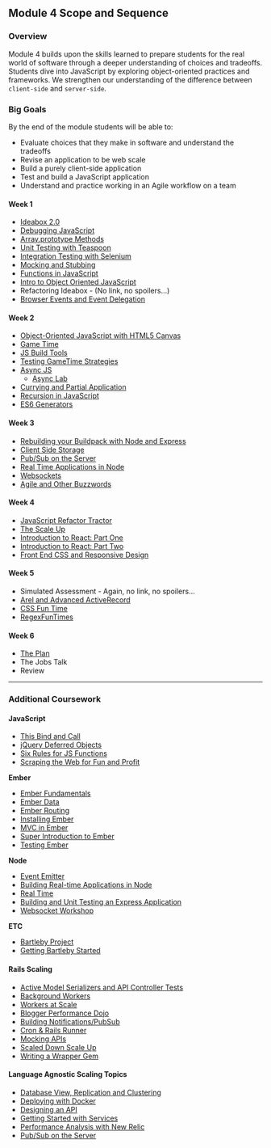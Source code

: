 ## Module 4 Scope and Sequence

### Overview

Module 4 builds upon the skills learned to prepare students for the real world of software through a deeper understanding of choices and tradeoffs. Students dive into JavaScript by exploring object-oriented practices and frameworks. We strengthen our understanding of the difference between `client-side` and `server-side`.

### Big Goals

By the end of the module students will be able to:

* Evaluate choices that they make in software and understand the tradeoffs
* Revise an application to be web scale
* Build a purely client-side application
* Test and build a JavaScript application
* Understand and practice working in an Agile workflow on a team

#### Week 1

* [Ideabox 2.0](https://github.com/turingschool/curriculum/blob/master/source/projects/revenge_of_idea_box.markdown)
* [Debugging JavaScript](https://github.com/turingschool/lesson_plans/blob/master/ruby_04-apis_and_scalability/debugging_javascript.markdown)
* [Array.prototype Methods](https://github.com/turingschool/lesson_plans/blob/master/ruby_04-apis_and_scalability/array_prototype_methods.markdown)
* [Unit Testing with Teaspoon](https://github.com/turingschool/lesson_plans/blob/master/ruby_04-apis_and_scalability/testing_javascript_in_rails.markdown)
* [Integration Testing with Selenium](https://github.com/turingschool/lesson_plans/blob/master/ruby_04-apis_and_scalability/full_stack_integration_testing_with_selenium.markdown)
* [Mocking and Stubbing](https://github.com/turingschool/lesson_plans/blob/master/ruby_04-apis_and_scalability/mocking_and_stubbing.markdown)
* [Functions in JavaScript](https://github.com/mdn/advanced-js-fundamentals-ck/tree/gh-pages/tutorials/02-functions)
* [Intro to Object Oriented JavaScript](https://github.com/turingschool/lesson_plans/blob/master/ruby_04-apis_and_scalability/object_oriented_javascript.markdown)
* Refactoring Ideabox - (No link, no spoilers...)
* [Browser Events and Event Delegation](https://github.com/mdn/advanced-js-fundamentals-ck/tree/gh-pages/tutorials/04-events)

#### Week 2

* [Object-Oriented JavaScript with HTML5 Canvas](https://github.com/mdn/advanced-js-fundamentals-ck/blob/gh-pages/tutorials/03-object-oriented-javascript/03-canvas-and-object-oriented-javascript.md)
* [Game Time](https://github.com/turingschool/lesson_plans/blob/master/ruby_04-apis_and_scalability/gametime_project.markdown)
* [JS Build Tools](https://github.com/turingschool/lesson_plans/blob/master/ruby_04-apis_and_scalability/javascript-build-tools.markdown)
* [Testing GameTime Strategies](https://github.com/turingschool-examples/gametime-testing-journey/blob/master/README.md)
* [Async JS](https://www.icloud.com/keynote/00026II3eyzH3DhAOBEV8wnQQ#Asynchronous_JavaScript)
  * [Async Lab](http://bit.ly/async-lab)
* [Currying and Partial Application](https://github.com/mdn/advanced-js-fundamentals-ck/blob/gh-pages/tutorials/02-functions/02-currying-and-partial-application.md)
* [Recursion in JavaScript](https://github.com/mdn/advanced-js-fundamentals-ck/blob/gh-pages/tutorials/02-functions/04-recursion.md)
* [ES6 Generators](https://github.com/mdn/advanced-js-fundamentals-ck/blob/gh-pages/tutorials/02-functions/05-generators.md)

#### Week 3

* [Rebuilding your Buildpack with Node and Express]()
* [Client Side Storage](https://github.com/turingschool/lesson_plans/blob/master/ruby_04-apis_and_scalability/client_side_storage.markdown)
* [Pub/Sub on the Server](https://github.com/turingschool/lesson_plans/blob/master/ruby_04-apis_and_scalability/pubsub_on_the_server.markdown)
* [Real Time Applications in Node](https://github.com/turingschool/lesson_plans/blob/master/ruby_04-apis_and_scalability/real_time_applications_with_node.markdown)
* [Websockets](https://github.com/turingschool/lesson_plans/blob/master/ruby_04-apis_and_scalability/websockets_workshop.markdown)
* [Agile and Other Buzzwords](https://github.com/turingschool/lesson_plans/blob/master/ruby_04-apis_and_scalability/agile_and_other_buzzwords.markdown)


#### Week 4

* [JavaScript Refactor Tractor](https://github.com/turingschool/lesson_plans/blob/master/ruby_04-apis_and_scalability/js_refactor_tractor.md)
* [The Scale Up](https://github.com/turingschool/curriculum/blob/master/source/projects/the_scale_up.markdown)
* [Introduction to React: Part One](https://github.com/turingschool/lesson_plans/blob/master/ruby_04-apis_and_scalability/intro_to_react.markdown)
* [Introduction to React: Part Two](https://github.com/turingschool/lesson_plans/blob/master/ruby_04-apis_and_scalability/intro_to_react_part_2.markdown)
* [Front End CSS and Responsive Design]()

#### Week 5

* Simulated Assessment - Again, no link, no spoilers...
* [Arel and Advanced ActiveRecord](https://github.com/turingschool/lesson_plans/blob/master/ruby_04-apis_and_scalability/advanced_active_record_queries.markdown)
* [CSS Fun Time]()
* [RegexFunTimes]()

#### Week 6

* [The Plan]()
* The Jobs Talk
* Review

-------

### Additional Coursework

#### JavaScript

* [This Bind and Call](javascript_function_contexts_this_bind_and_call.markdown)
* [jQuery Deferred Objects](jquery_deferreds.markdown)
* [Six Rules for JS Functions](six_rules_for_js_functions.markdown)
* [Scraping the Web for Fun and Profit](https://github.com/turingschool/lesson_plans/blob/master/ruby_04-apis_and_scalability/web_scraping_for_fun_and_profit.markdown)

**Ember**

* [Ember Fundamentals](ember_fundamentals.markdown)
* [Ember Data](ember_data.markdown)
* [Ember Routing](ember_routing.markdown)
* [Installing Ember](installing_ember.markdown)
* [MVC in Ember](mvc_in_ember.markdown)
* [Super Introduction to Ember](super-introduction-to-ember.markdown)
* [Testing Ember](testing_ember.markdown)

**Node**

* [Event Emitter](event_emitter.md)
* [Building Real-time Applications in Node](https://github.com/turingschool/lesson_plans/blob/master/ruby_04-apis_and_scalability/real_time_applications_with_node.markdown)
* [Real Time](https://github.com/turingschool/curriculum/blob/master/source/projects/real_time.markdown)
* [Building and Unit Testing an Express Application](https://github.com/turingschool-examples/pizza-express)
* [Websocket Workshop](https://github.com/turingschool/lesson_plans/blob/master/ruby_04-apis_and_scalability/websockets_workshop.markdown)

**ETC**

* [Bartleby Project](bartleby_project.markdown)
* [Getting Bartleby Started](getting-bartleby-started.md)

#### Rails Scaling

* [Active Model Serializers and API Controller Tests](active_model_serializers_and_api_controller_tests.markdown)
* [Background Workers](background_workers_revisited.markdown)
* [Workers at Scale](workers_at_scale.markdown)
* [Blogger Performance Dojo](blogger_performance_workshop.markdown)
* [Building Notifications/PubSub](building_notifications.markdown)
* [Cron & Rails Runner](cron_and_rails_runner.markdown)
* [Mocking APIs](mocking_apis_v2.markdown)
* [Scaled Down Scale Up](scaled_down_scale_up.markdown)
* [Writing a Wrapper Gem](writing_a_wrapper_gem.markdown)

#### Language Agnostic Scaling Topics

* [Database View, Replication and Clustering](database_views_replication_clustering.markdown)
* [Deploying with Docker](deploying_with_docker.markdown)
* [Designing an API](designing_an_api.markdown)
* [Getting Started with Services](getting_started_with_services.markdown)
* [Performance Analysis with New Relic](performance_analysis_with_newrelic.markdown)
* [Pub/Sub on the Server](https://github.com/turingschool/lesson_plans/blob/master/ruby_04-apis_and_scalability/pubsub_on_the_server.markdown)
